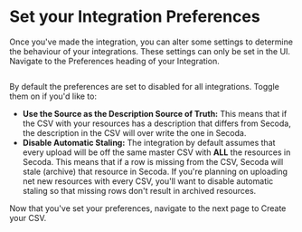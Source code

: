 # Set your Integration Preferences

Once you've made the integration, you can alter some settings to determine the behaviour of your integrations. These settings can only be set in the UI. Navigate to the Preferences heading of your Integration.&#x20;

<figure><img src="https://secoda-public-media-assets.s3.amazonaws.com/Screenshot 2023-06-09 at 2.55.24 PM.png" alt=""><figcaption></figcaption></figure>

By default the preferences are set to disabled for all integrations. Toggle them on if you'd like to:&#x20;

* **Use the Source as the Description Source of Truth:** This means that if the CSV with your resources has a description that differs from Secoda, the description in the CSV will over write the one in Secoda.&#x20;
* **Disable Automatic Staling:** The integration by default assumes that every upload will be off the same master CSV with **ALL** the resources in Secoda. This means that if a row is missing from the CSV, Secoda will stale (archive) that resource in Secoda. If you're planning on uploading net new resources with every CSV, you'll want to disable automatic staling so that missing rows don't result in archived resources.&#x20;

Now that you've set your preferences, navigate to the next page to Create your CSV.

